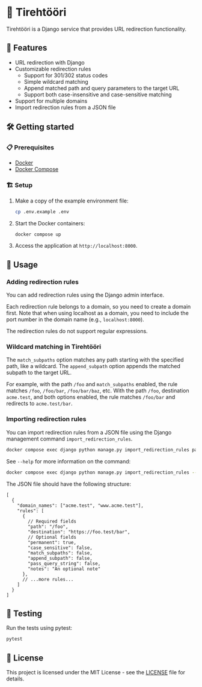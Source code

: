# 🎩 Tirehtööri

Tirehtööri is a Django service that provides URL redirection functionality.

## 🚀 Features

- URL redirection with Django
- Customizable redirection rules
  - Support for 301/302 status codes
  - Simple wildcard matching
  - Append matched path and query parameters to the target URL
  - Support both case-insensitive and case-sensitive matching
- Support for multiple domains
- Import redirection rules from a JSON file

## 🛠️ Getting started


### 📋 Prerequisites

- [Docker](https://docs.docker.com/get-docker/)
- [Docker Compose](https://docs.docker.com/compose/install/)


### 🏗️ Setup

1. Make a copy of the example environment file:
    ```bash
    cp .env.example .env
    ```

2. Start the Docker containers:
    ```bash
    docker compose up
    ```

3. Access the application at `http://localhost:8000`.

## 📝 Usage

### Adding redirection rules

You can add redirection rules using the Django admin interface.

Each redirection rule belongs to a domain, so you need to create a domain first.
Note that when using localhost as a domain, you need to include the port number
in the domain name (e.g., `localhost:8000`).

The redirection rules do not support regular expressions.


### Wildcard matching in Tirehtööri

The `match_subpaths` option matches any path starting with the specified path, like
a wildcard. The `append_subpath` option appends the matched subpath to the target URL.

For example, with the path `/foo` and `match_subpaths` enabled, the rule matches
`/foo`, `/foo/bar`, `/foo/bar/baz`, etc. With the path `/foo`, destination
`acme.test`, and both options enabled, the rule matches `/foo/bar` and redirects
to `acme.test/bar`.

### Importing redirection rules

You can import redirection rules from a JSON file using the Django management command
`import_redirection_rules`.

```bash
docker compose exec django python manage.py import_redirection_rules path/to/rules.json
```

See `--help` for more information on the command:

```bash
docker compose exec django python manage.py import_redirection_rules --help
```

The JSON file should have the following structure:

```json5
[
  {
    "domain_names": ["acme.test", "www.acme.test"],
    "rules": [
      {
        // Required fields
        "path": "/foo",
        "destination": "https://foo.test/bar",
        // Optional fields
        "permanent": true,
        "case_sensitive": false,
        "match_subpaths": false,
        "append_subpath": false,
        "pass_query_string": false,
        "notes": "An optional note"
      },
      // ...more rules...
    ]
  }
]
```

## 🧪 Testing

Run the tests using pytest:
```bash
pytest
```

## 📄 License

This project is licensed under the MIT License - see the [LICENSE](LICENSE) file for details.
